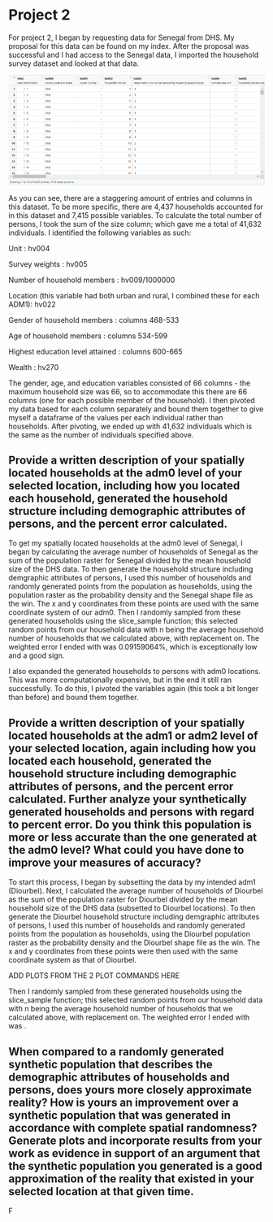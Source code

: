 # Project 2

For project 2, I began by requesting data for Senegal from DHS. My proposal for this data can be found on my index. 
After the proposal was successful and I had access to the Senegal data, I imported the household survey dataset and looked at that data.

![](variables.png)

As you can see, there are a staggering amount of entries and columns in this dataset. To be more specific, there are 4,437 households accounted for in this dataset and 7,415 possible variables. To calculate the total number of persons, I took the sum of the size column; which gave me a total of 41,632 individuals. I identified the following variables as such:

Unit : hv004

Survey weights : hv005

Number of household members : hv009/1000000

Location (this variable had both urban and rural, I combined these for each ADM1): hv022

Gender of household members : columns 468-533

Age of household members : columns 534-599

Highest education level attained : columns 600-665

Wealth : hv270

The gender, age, and education variables consisted of 66 columns - the maximum household size was 66, so to accommodate this there are 66 columns (one for each possible member of the household). I then pivoted my data based for each column separately and bound them together to give myself a dataframe of the values per each individual rather than households. After pivoting, we ended up with 41,632 individuals which is the same as the number of individuals specified above.

## Provide a written description of your spatially located households at the adm0 level of your selected location, including how you located each household, generated the household structure including demographic attributes of persons, and the percent error calculated.

To get my spatially located households at the adm0 level of Senegal, I began by calculating the average number of households of Senegal as the sum of the population raster for Senegal divided by the mean household size of the DHS data. To then generate the household structure including demgraphic attributes of persons, I used this number of households and randomly generated points from the population as households, using the population raster as the probability density and the Senegal shape file as the win. The x and y coordinates from these points are used with the same coordinate system of our adm0. Then I randomly sampled from these generated households using the slice_sample function; this selected random points from our household data with n being the average household number of households that we calculated above, with replacement on. The weighted error I ended with was 0.09159064%, which is exceptionally low and a good sign.

I also expanded the generated households to persons with adm0 locations. This was more computationally expensive, but in the end it still ran successfully. To do this, I pivoted the variables again (this took a bit longer than before) and bound them together. 

## Provide a written description of your spatially located households at the adm1 or adm2 level of your selected location, again including how you located each household, generated the household structure including demographic attributes of persons, and the percent error calculated. Further analyze your synthetically generated households and persons with regard to percent error. Do you think this population is more or less accurate than the one generated at the adm0 level? What could you have done to improve your measures of accuracy?

To start this process, I began by subsetting the data by my intended adm1 (Diourbel). Next, I calculated the average number of households of Diourbel as the sum of the population raster for Diourbel divided by the mean household size of the DHS data (subsetted to Diourbel locations). To then generate the Diourbel household structure including demgraphic attributes of persons, I used this number of households and randomly generated points from the population as households, using the Diourbel population raster as the probability density and the Diourbel shape file as the win. The x and y coordinates from these points were then used with the same coordinate system as that of Diourbel. 

ADD PLOTS FROM THE 2 PLOT COMMANDS HERE

Then I randomly sampled from these generated households using the slice_sample function; this selected random points from our household data with n being the average household number of households that we calculated above, with replacement on. The weighted error I ended with was .

## When compared to a randomly generated synthetic population that describes the demographic attributes of households and persons, does yours more closely approximate reality? How is yours an improvement over a synthetic population that was generated in accordance with complete spatial randomness? Generate plots and incorporate results from your work as evidence in support of an argument that the synthetic population you generated is a good approximation of the reality that existed in your selected location at that given time.

F
